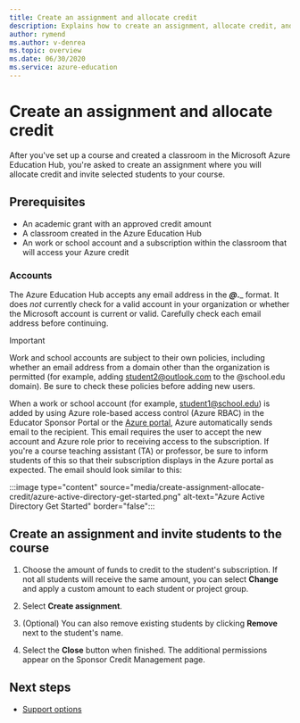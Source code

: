 ```yaml
---
title: Create an assignment and allocate credit
description: Explains how to create an assignment, allocate credit, and invite students to a course in the Azure Education Hub.
author: rymend
ms.author: v-denrea
ms.topic: overview
ms.date: 06/30/2020
ms.service: azure-education
---
```


# Create an assignment and allocate credit

After you've set up a course and created a classroom in the Microsoft Azure Education Hub, you're asked to create an assignment where you will allocate credit and invite selected students to your course.

## Prerequisites

- An academic grant with an approved credit amount
- A classroom created in the Azure Education Hub
- An work or school account and a subscription within the classroom that will access your Azure credit

### Accounts

The Azure Education Hub accepts any email address in the _____@___.___ format. It
does *not* currently check for a valid account in your organization or whether the
Microsoft account is current or valid. Carefully check each email address before
continuing.

> [!IMPORTANT]
> Work and school accounts are subject to their own policies, including whether an email
address from a domain other than the organization is permitted (for example, adding
student2@outlook.com to the @school.edu domain). Be sure to check these
policies before adding new users.

When a work or school account (for example, student1@school.edu) is added by using Azure role-based access control (Azure RBAC) in the Educator Sponsor Portal or the [Azure portal](https://portal.azure.com), Azure automatically sends email to the recipient. This email requires the user to accept the new account and Azure role prior to receiving access to the subscription. If you're a course teaching assistant (TA) or professor, be sure to inform students of this so that their subscription displays in the Azure portal as expected. The email should look similar to this:

:::image type="content" source="media/create-assignment-allocate-credit/azure-active-directory-get-started.png" alt-text="Azure Active Directory Get Started" border="false":::

## Create an assignment and invite students to the course

1. Choose the amount of funds to credit to the student's subscription. If not all students will receive the same amount, you can select **Change** and apply a custom amount to each student or project group.

1. Select **Create assignment**.
1. (Optional) You can also remove existing students by clicking **Remove** next to the student's name.
1. Select the **Close** button when finished. The additional permissions appear on the Sponsor Credit Management page.

## Next steps

- [Support options](educator-service-desk.md)
